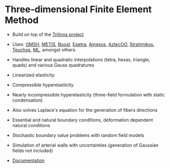 # Three-dimensional Finite Element Method  

* Build on top of the [Trilinos project](https://github.com/trilinos/Trilinos)

* Uses: [GMSH](http://gmsh.info/), [METIS](http://glaros.dtc.umn.edu/gkhome/metis/metis/overview), [Boost](https://www.boost.org/), [Epetra](https://trilinos.org/packages/epetra/), [Amesos](https://trilinos.org/packages/amesos/), [AztecOO](https://trilinos.org/packages/aztecoo/), [Stratimikos](https://trilinos.org/packages/stratimikos/), [Teuchos](https://trilinos.org/packages/teuchos/), [ML](https://trilinos.org/packages/ml/), amongst others.
* Handles linear and quadratic interpolations (tetra, hexas, triangle, quads) and various Gauss quadratures
* Linearized elasticity
* Compressible hyperelasticity
* Nearly incompressible hyperelasticity (three-field formulation with static condensation)
* Also solves Laplace's equation for the generation of fibers directions
* Essential and natural boundary conditions, deformation dependent natural conditions
* Stochastic boundary value problems with random field models
* Simulation of arterial walls with uncertainties (generation of Gaussian fields not included)
* [Documentation](https://bstaber.github.io/Trilinos/inherits.html)


